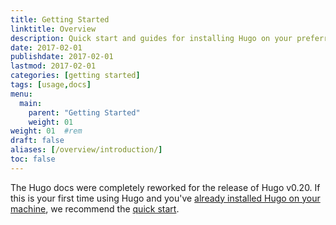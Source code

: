 ```yaml
---
title: Getting Started
linktitle: Overview
description: Quick start and guides for installing Hugo on your preferred operating system.
date: 2017-02-01
publishdate: 2017-02-01
lastmod: 2017-02-01
categories: [getting started]
tags: [usage,docs]
menu:
  main:
    parent: "Getting Started"
    weight: 01
weight: 01	#rem
draft: false
aliases: [/overview/introduction/]
toc: false
---
```


The Hugo docs were completely reworked for the release of Hugo v0.20. If this is your first time using Hugo and you've [already installed Hugo on your machine][installed], we recommend the [quick start][].

[installed]: /getting-started/installing/
[quick start]: /getting-started/quick-start/